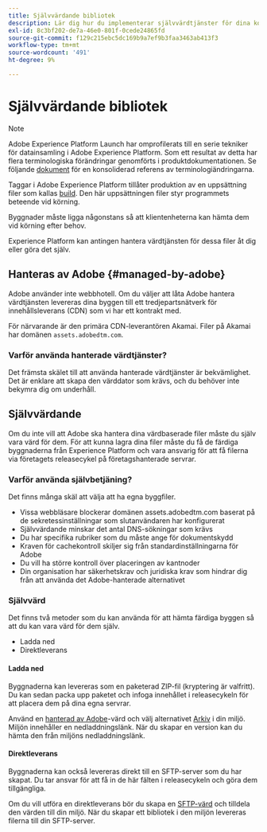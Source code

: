 ```yaml
---
title: Självvärdande bibliotek
description: Lär dig hur du implementerar självvärdtjänster för dina kodbiblioteksbyggen i Adobe Experience Platform.
exl-id: 8c3bf202-de7a-46e0-801f-0cede24865fd
source-git-commit: f129c215ebc5dc169b9a7ef9b3faa3463ab413f3
workflow-type: tm+mt
source-wordcount: '491'
ht-degree: 9%

---
```


# Självvärdande bibliotek

>[!NOTE]
>
>Adobe Experience Platform Launch har omprofilerats till en serie tekniker för datainsamling i Adobe Experience Platform. Som ett resultat av detta har flera terminologiska förändringar genomförts i produktdokumentationen. Se följande [dokument](../../../term-updates.md) för en konsoliderad referens av terminologiändringarna.

Taggar i Adobe Experience Platform tillåter produktion av en uppsättning filer som kallas [build](../builds.md). Den här uppsättningen filer styr programmets beteende vid körning.

Byggnader måste ligga någonstans så att klientenheterna kan hämta dem vid körning efter behov.

Experience Platform kan antingen hantera värdtjänsten för dessa filer åt dig eller göra det själv.

## Hanteras av Adobe {#managed-by-adobe}

Adobe använder inte webbhotell. Om du väljer att låta Adobe hantera värdtjänsten levereras dina byggen till ett tredjepartsnätverk för innehållsleverans (CDN) som vi har ett kontrakt med.

För närvarande är den primära CDN-leverantören Akamai. Filer på Akamai har domänen `assets.adobedtm.com`.

### Varför använda hanterade värdtjänster?

Det främsta skälet till att använda hanterade värdtjänster är bekvämlighet. Det är enklare att skapa den värddator som krävs, och du behöver inte bekymra dig om underhåll.

## Självvärdande

Om du inte vill att Adobe ska hantera dina värdbaserade filer måste du själv vara värd för dem. För att kunna lagra dina filer måste du få de färdiga byggnaderna från Experience Platform och vara ansvarig för att få filerna via företagets releasecykel på företagshanterade servrar.

### Varför använda självbetjäning?

Det finns många skäl att välja att ha egna byggfiler.

* Vissa webbläsare blockerar domänen assets.adobedtm.com baserat på de sekretessinställningar som slutanvändaren har konfigurerat
* Självvärdande minskar det antal DNS-sökningar som krävs
* Du har specifika rubriker som du måste ange för dokumentskydd
* Kraven för cachekontroll skiljer sig från standardinställningarna för Adobe
* Du vill ha större kontroll över placeringen av kantnoder
* Din organisation har säkerhetskrav och juridiska krav som hindrar dig från att använda det Adobe-hanterade alternativet

### Självvärd

Det finns två metoder som du kan använda för att hämta färdiga byggen så att du kan vara värd för dem själv.

* Ladda ned
* Direktleverans

#### Ladda ned

Byggnaderna kan levereras som en paketerad ZIP-fil (kryptering är valfritt). Du kan sedan packa upp paketet och infoga innehållet i releasecykeln för att placera dem på dina egna servrar.

Använd en [hanterad av Adobe](self-hosting-libraries.md)-värd och välj alternativet [Arkiv](../environments.md) i din miljö. Miljön innehåller en nedladdningslänk. När du skapar en version kan du hämta den från miljöns nedladdningslänk.

#### Direktleverans

Byggnaderna kan också levereras direkt till en SFTP-server som du har skapat. Du tar ansvar för att få in de här fälten i releasecykeln och göra dem tillgängliga.

Om du vill utföra en direktleverans bör du skapa en [SFTP-värd](sftp-host.md) och tilldela den värden till din miljö. När du skapar ett bibliotek i den miljön levereras filerna till din SFTP-server.
